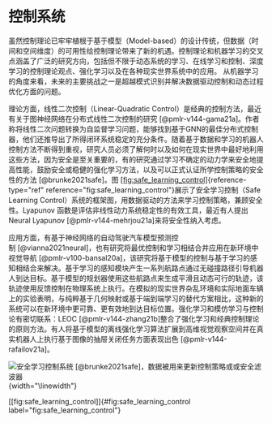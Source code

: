 控制系统
========

虽然控制理论已牢牢植根于基于模型（Model-based）的设计传统，但数据（时间和空间维度）的可用性给控制理论带来了新的机遇。控制理论和机器学习的交叉点涵盖了广泛的研究方向，包括但不限于动态系统的学习、在线学习和控制、深度学习的控制理论观点、强化学习以及在各种现实世界系统中的应用。
从机器学习的角度来看，未来的主要挑战之一是超越模式识别并解决数据驱动控制和动态过程优化方面的问题。

理论方面，线性二次控制（Linear-Quadratic
Control）是经典的控制方法，最近有关于图神经网络在分布式线性二次控制的研究 [@pmlr-v144-gama21a]。作者称将线性二次问题转换为自监督学习问题，能够找到基于GNN的最佳分布式控制器，他们还推导出了所得闭环系统稳定的充分条件。随着基于数据和学习的机器人控制方法不断得到重视，研究人员必须了解何时以及如何在现实世界中最好地利用这些方法，因为安全是至关重要的，有的研究通过学习不确定的动力学来安全地提高性能，鼓励安全或稳健的强化学习方法，以及可以正式认证所学控制策略的安全性的方法 [@brunke2021safe]。图 [\[fig:safe\_learning\_control\]](#fig:safe_learning_control){reference-type="ref"
reference="fig:safe_learning_control"}展示了安全学习控制（Safe Learning
Control）系统的框架图，用数据驱动的方法来学习控制策略，兼顾安全性。Lyapunov
函数是评估非线性动力系统稳定性的有效工具，最近有人提出Neural
Lyapunov [@pmlr-v144-mehrjou21a]来将安全性纳入考虑。

应用方面，有基于神经网络的自动驾驶汽车模型预测控制 [@vianna2021neural]，也有研究将最优控制和学习相结合并应用在新环境中视觉导航 [@pmlr-v100-bansal20a]，该研究将基于模型的控制与基于学习的感知相结合来解决。基于学习的感知模块产生一系列航路点通过无碰撞路径引导机器人到达目标。基于模型的规划器使用这些航路点来生成平滑且动态可行的轨迹，该轨迹使用反馈控制在物理系统上执行。在模拟的现实世界杂乱环境和实际地面车辆上的实验表明，与纯粹基于几何映射或基于端到端学习的替代方案相比，这种新的系统可以在新环境中更可靠、更有效地到达目标位置。强化学习和模仿学习与控制论有密切联系：LEOC [@pmlr-v144-zhang21b]整合了强化学习和经典控制理论的原则方法。有人将基于模型的离线强化学习算法扩展到高维视觉观察空间并在真实机器人上执行基于图像的抽屉关闭任务方面表现出色 [@pmlr-v144-rafailov21a]。

![**安全学习控制系统** [@brunke2021safe]，数据被用来更新控制策略或或安全滤波器](../img/ch13/safe_learning_control){width="\linewidth"}

[\[fig:safe\_learning\_control\]]{#fig:safe_learning_control
label="fig:safe_learning_control"}

